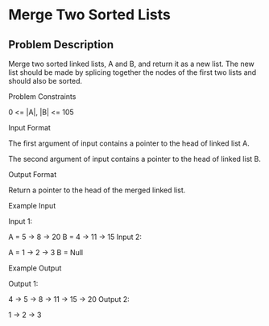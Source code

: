 # Merge Two Sorted Lists

## Problem Description

Merge two sorted linked lists, A and B, and return it as a new list.
The new list should be made by splicing together the nodes of the first two lists and should also be sorted.






Problem Constraints

0 <= |A|, |B| <= 105



Input Format

The first argument of input contains a pointer to the head of linked list A.

The second argument of input contains a pointer to the head of linked list B.



Output Format

Return a pointer to the head of the merged linked list.



Example Input

Input 1:

A = 5 -> 8 -> 20
B = 4 -> 11 -> 15
Input 2:

A = 1 -> 2 -> 3
B = Null


Example Output

Output 1:

4 -> 5 -> 8 -> 11 -> 15 -> 20
Output 2:

1 -> 2 -> 3